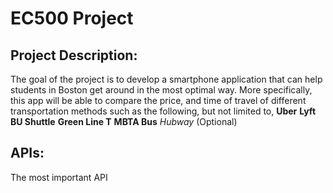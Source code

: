 # EC500 Project 

## Project Description:

The goal of the project is to develop a smartphone application that can help students in Boston get around in the most optimal way. More specifically, this app will be able to compare the price, and time of travel of different transportation methods such as the following, but not limited to, 
**Uber**
**Lyft**
**BU Shuttle**
**Green Line T**
**MBTA Bus**
*Hubway* (Optional)

## APIs:

The most important API 
